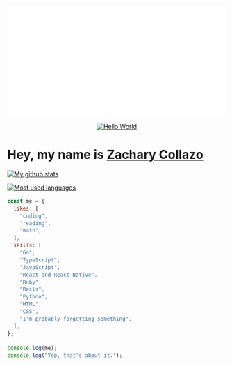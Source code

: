 <p align="center"><img src="./hello.svg" alt="Hello World" /></p>

<p align="center"><a href="https://github.com/ztcollazo/joke.svg"><img src="https://jokesvg.ztco.workers.dev/random" alt="Hello World" /></a></p>

# Hey, my name is [Zachary Collazo](https://github.com/ztcollazo)

[![My github stats](https://github-readme-stats.vercel.app/api?username=ztcollazo&theme=nord)](https://github.com/ztcollazo)

[![Most used languages](https://github-readme-stats.vercel.app/api/top-langs/?username=ztcollazo&theme=nord&layout=compact)](https://github.com/ztcollazo)


```javascript
const me = {
  likes: [
    "coding",
    "reading",
    "math",
  ],
  skills: [
    "Go",
    "TypeScript",
    "JavaScript",
    "React and React Native",
    "Ruby",
    "Rails",
    "Python",
    "HTML",
    "CSS",
    "I'm probably forgetting something",
  ],
};

console.log(me);
console.log("Yep, that's about it.");
```
